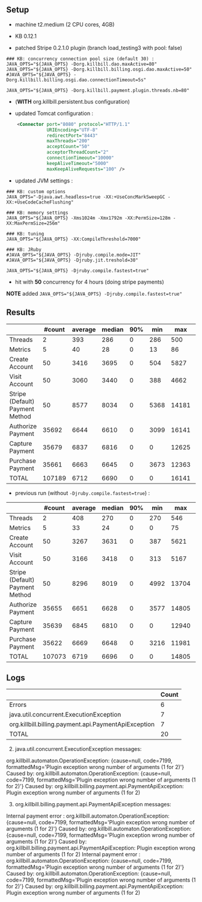 ## Setup

- machine t2.medium (2 CPU cores, 4GB)

- KB 0.12.1
- patched Stripe 0.2.1.0 plugin (branch load_testing3 with pool: false)

```
### KB: concurrency connection pool size (default 30) :
JAVA_OPTS="${JAVA_OPTS} -Dorg.killbill.dao.maxActive=80"
JAVA_OPTS="${JAVA_OPTS} -Dorg.killbill.billing.osgi.dao.maxActive=50"
#JAVA_OPTS="${JAVA_OPTS} -Dorg.killbill.billing.osgi.dao.connectionTimeout=5s"

JAVA_OPTS="${JAVA_OPTS} -Dorg.killbill.payment.plugin.threads.nb=80"
```

- (**WITH** org.killbill.persistent.bus configuration)

- updated Tomcat configuration :
```xml
    <Connector port="8080" protocol="HTTP/1.1"
               URIEncoding="UTF-8"
               redirectPort="8443"
               maxThreads="200"
               acceptCount="50"
               acceptorThreadCount="2"
               connectionTimeout="10000"
               keepAliveTimeout="5000"
               maxKeepAliveRequests="100" />
```

- updated JVM settings :
```
### KB: custom options
JAVA_OPTS="-Djava.awt.headless=true -XX:+UseConcMarkSweepGC -XX:+UseCodeCacheFlushing"

### KB: memory settings
JAVA_OPTS="${JAVA_OPTS} -Xms1024m -Xmx1792m -XX:PermSize=128m -XX:MaxPermSize=256m"

### KB: tuning
JAVA_OPTS="${JAVA_OPTS} -XX:CompileThreshold=7000"

### KB: JRuby
#JAVA_OPTS="${JAVA_OPTS} -Djruby.compile.mode=JIT"
#JAVA_OPTS="${JAVA_OPTS} -Djruby.jit.treshold=30"

JAVA_OPTS="${JAVA_OPTS} -Djruby.compile.fastest=true"
```

- hit with **50** concurrency for 4 hours (doing stripe payments)

**NOTE** added `JAVA_OPTS="${JAVA_OPTS} -Djruby.compile.fastest=true"`


## Results

|                                 | #count | average | median | 90% |  min |   max |   errors | bandwidth |
| ------------------------------- | ------ | ------- | ------ | --- | ---- | ----- | -------- | --------- |
|                         Threads |      2 |     393 |    286 |   0 |  286 |   500 | 0.00000% |    0.02/s |
|                         Metrics |      5 |      40 |     28 |   0 |   13 |    86 | 0.20000% |    0.02/s |
|                  Create Account |     50 |    3416 |   3695 |   0 |  504 |  5827 | 0.00000% |     1.3/s |
|                   Visit Account |     50 |    3060 |   3440 |   0 |  388 |  4662 | 0.00000% |    1.81/s |
| Stripe (Default) Payment Method |     50 |    8577 |   8034 |   0 | 5368 | 14181 | 0.00000% |    1.11/s |
|               Authorize Payment |  35692 |    6644 |   6610 |   0 | 3099 | 16141 | 0.00020% |    2.19/s |
|                 Capture Payment |  35679 |    6837 |   6816 |   0 |    0 | 12625 | 0.00020% |    1.93/s |
|                Purchase Payment |  35661 |    6663 |   6645 |   0 | 3673 | 12363 | 0.00000% |    2.19/s |
|                           TOTAL | 107189 |    6712 |   6690 |   0 |    0 | 16141 | 0.00014% |    6.33/s |

* previous run (without `-Djruby.compile.fastest=true`) :

|                                 | #count | average | median | 90% |  min |   max |   errors | bandwidth |
| ------------------------------- | ------ | ------- | ------ | --- | ---- | ----- | -------- | --------- |
|                         Threads |      2 |     408 |    270 |   0 |  270 |   546 | 0.00000% |    0.02/s |
|                         Metrics |      5 |      33 |     24 |   0 |    0 |    75 | 0.20000% |    0.02/s |
|                  Create Account |     50 |    3267 |   3631 |   0 |  387 |  5621 | 0.00000% |    1.29/s |
|                   Visit Account |     50 |    3166 |   3418 |   0 |  313 |  5167 | 0.00000% |    1.74/s |
| Stripe (Default) Payment Method |     50 |    8296 |   8019 |   0 | 4992 | 13704 | 0.00000% |    1.07/s |
|               Authorize Payment |  35655 |    6651 |   6628 |   0 | 3577 | 14805 | 0.00003% |    2.19/s |
|                 Capture Payment |  35639 |    6845 |   6810 |   0 |    0 | 12940 | 0.00003% |    1.93/s |
|                Purchase Payment |  35622 |    6669 |   6648 |   0 | 3216 | 11981 | 0.00000% |    2.19/s |
|                           TOTAL | 107073 |    6719 |   6696 |   0 |    0 | 14805 | 0.00003% |    6.32/s |


## Logs

|                                                       | Count |
| ----------------------------------------------------- | ----- |
|                                                Errors |     6 |
|               java.util.concurrent.ExecutionException |     7 |
|  org.killbill.billing.payment.api.PaymentApiException |     7 |
|                                                 TOTAL |    20 |


2. java.util.concurrent.ExecutionException messages:

  org.killbill.automaton.OperationException: {cause=null, code=7199, formattedMsg='Plugin exception wrong number of arguments (1 for 2)'}
    Caused by: org.killbill.automaton.OperationException: {cause=null, code=7199, formattedMsg='Plugin exception wrong number of arguments (1 for 2)'}
    Caused by: org.killbill.billing.payment.api.PaymentApiException: Plugin exception wrong number of arguments (1 for 2)


3. org.killbill.billing.payment.api.PaymentApiException messages:

  Internal payment error : org.killbill.automaton.OperationException: {cause=null, code=7199, formattedMsg='Plugin exception wrong number of arguments (1 for 2)'}
    Caused by: org.killbill.automaton.OperationException: {cause=null, code=7199, formattedMsg='Plugin exception wrong number of arguments (1 for 2)'}
    Caused by: org.killbill.billing.payment.api.PaymentApiException: Plugin exception wrong number of arguments (1 for 2)
  Internal payment error : org.killbill.automaton.OperationException: {cause=null, code=7199, formattedMsg='Plugin exception wrong number of arguments (1 for 2)'}
    Caused by: org.killbill.automaton.OperationException: {cause=null, code=7199, formattedMsg='Plugin exception wrong number of arguments (1 for 2)'}
    Caused by: org.killbill.billing.payment.api.PaymentApiException: Plugin exception wrong number of arguments (1 for 2)
